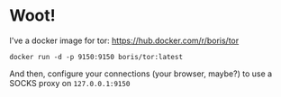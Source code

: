 # Woot!

I've a docker image for tor: https://hub.docker.com/r/boris/tor

```docker run -d -p 9150:9150 boris/tor:latest```

And then, configure your connections (your browser, maybe?) to use a SOCKS proxy on `127.0.0.1:9150`
